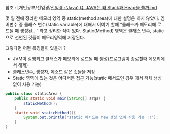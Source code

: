 참조 : [개인공부/전임경/[전임경 :(Java) Q. JAVA는 왜 Stack과 Heap을 쓸까.md](https://github.com/InitTester/2024-study/blob/main/%EA%B0%9C%EC%9D%B8%EA%B3%B5%EB%B6%80/%EC%A0%84%EC%9E%84%EA%B2%BD/%5B%EC%A0%84%EC%9E%84%EA%B2%BD%20%3A(Java)%20Q.%20JAVA%EB%8A%94%20%EC%99%9C%20Stack%EA%B3%BC%20Heap%EC%9D%84%20%EC%93%B8%EA%B9%8C.md)


몇 일 전에 정리한 메모리 영역 중  static(method area)에 대한 설명은 하지 않았다. 멤버변수 중 클래스 변수(static variable)에 대해서 이야기 할때 “클래스가 메모리에 로드될 때 생성된.. “ 라고 정리한 적이 있다. Static(Method) 영역은 클래스 변수, static으로 선언된 것들이 메모리영역에 저장된다.

그렇다면 어떤 특징들이 있을까 ? 

- JVM이 실행되고 클래스가 메모리에 로드될 때 생성(프로그램이 종료할때 메모리에서 해제)
- 클래스변수, 생성자, 메소드 같은 것들을 저장
- Static 영역에 있는 것은 어디서든 접근 가능(static 메서드인 경우 에서 객체 생성 없이 사용 가능)

```java
public class staticArea {
    public static void main(String[] args) {
        staticMethod();
    }
    static void staticMethod(){
        System.out.println("static 메서드는 new 생성 없이 사용 가능 !!");
    }
}

```
